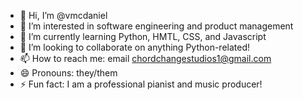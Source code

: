 - 👋 Hi, I’m @vmcdaniel
- 👀 I’m interested in software engineering and product management
- 🌱 I’m currently learning Python, HMTL, CSS, and Javascript
- 💞️ I’m looking to collaborate on anything Python-related!
- 📫 How to reach me: email chordchangestudios1@gmail.com
- 😄 Pronouns: they/them
- ⚡ Fun fact: I am a professional pianist and music producer!


<!---
vmcdaniel/vmcdaniel is a ✨ special ✨ repository because its `README.md` (this file) appears on your GitHub profile.
You can click the Preview link to take a look at your changes.
--->
